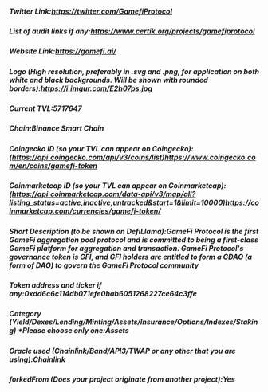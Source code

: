 ##### Twitter Link:https://twitter.com/GamefiProtocol


##### List of audit links if any:https://www.certik.org/projects/gamefiprotocol


##### Website Link:https://gamefi.ai/


##### Logo (High resolution, preferably in .svg and .png, for application on both white and black backgrounds. Will be shown with rounded borders):https://i.imgur.com/E2h07ps.jpg


##### Current TVL:5717647


##### Chain:Binance Smart Chain


##### Coingecko ID (so your TVL can appear on Coingecko): (https://api.coingecko.com/api/v3/coins/list)https://www.coingecko.com/en/coins/gamefi-token

##### Coinmarketcap ID (so your TVL can appear on Coinmarketcap): (https://api.coinmarketcap.com/data-api/v3/map/all?listing_status=active,inactive,untracked&start=1&limit=10000)https://coinmarketcap.com/currencies/gamefi-token/


##### Short Description (to be shown on DefiLlama):GameFi Protocol is the first GameFi aggregation pool protocol and is committed to being a first-class GameFi platform for aggregation and transaction. GameFi Protocol's governance token is GFI, and GFI holders are entitled to form a GDAO (a form of DAO) to govern the GameFi Protocol community


##### Token address and ticker if any:0xdd6c6c114db071efe0bab6051268227ce64c3ffe


##### Category (Yield/Dexes/Lending/Minting/Assets/Insurance/Options/Indexes/Staking) *Please choose only one:Assets


##### Oracle used (Chainlink/Band/API3/TWAP or any other that you are using):Chainlink


##### forkedFrom (Does your project originate from another project):Yes


